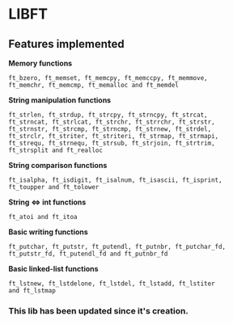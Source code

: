# LIBFT

## Features implemented

**Memory functions**
```
ft_bzero, ft_memset, ft_memcpy, ft_memccpy, ft_memmove,
ft_memchr, ft_memcmp, ft_memalloc and ft_memdel
```

**String manipulation functions**
```
ft_strlen, ft_strdup, ft_strcpy, ft_strncpy, ft_strcat, 
ft_strncat, ft_strlcat, ft_strchr, ft_strrchr, ft_strstr, 
ft_strnstr, ft_strcmp, ft_strncmp, ft_strnew, ft_strdel, 
ft_strclr, ft_striter, ft_striteri, ft_strmap, ft_strmapi, 
ft_strequ, ft_strnequ, ft_strsub, ft_strjoin, ft_strtrim, 
ft_strsplit and ft_realloc
```

**String comparison functions**
```
ft_isalpha, ft_isdigit, ft_isalnum, ft_isascii, ft_isprint,
ft_toupper and ft_tolower
```

**String <=> int functions**
```
ft_atoi and ft_itoa
```

**Basic writing functions**
```
ft_putchar, ft_putstr, ft_putendl, ft_putnbr, ft_putchar_fd,
ft_putstr_fd, ft_putendl_fd and ft_putnbr_fd
```

**Basic linked-list functions**
```
ft_lstnew, ft_lstdelone, ft_lstdel, ft_lstadd, ft_lstiter
and ft_lstmap
```

### This lib has been updated since it's creation.
